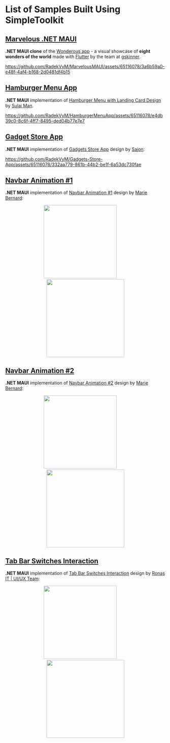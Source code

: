 # List of Samples Built Using SimpleToolkit

## [Marvelous .NET MAUI](https://github.com/RadekVyM/MarvelousMAUI)
**.NET MAUI clone** of the [Wonderous app](https://flutter.gskinner.com/wonderous/) - a visual showcase of **eight wonders of the world** made with [Flutter](https://github.com/flutter/flutter) by the team at [gskinner](https://gskinner.com/).

https://github.com/RadekVyM/MarvelousMAUI/assets/65116078/3a6b59a0-e48f-4af4-b168-2d0481df4b15

## [Hamburger Menu App](https://github.com/RadekVyM/HamburgerMenuApp)

**.NET MAUI** implementation of [Hamburger Menu with Landing Card Design](https://dribbble.com/shots/11101126-Hamburger-Menu-with-Landing-Card-Design) by [Sulai Man](https://dribbble.com/sully_man).

https://github.com/RadekVyM/HamburgerMenuApp/assets/65116078/e4db39c0-8c6f-4ff7-8495-ded04b77e7e7

## [Gadget Store App](https://github.com/RadekVyM/Gadgets-Store-App)

**.NET MAUI** implementation of [Gadgets Store App](https://dribbble.com/shots/6983164-Gadgets-Store-App) design by [Sajon](https://dribbble.com/sajon007):

https://github.com/RadekVyM/Gadgets-Store-App/assets/65116078/332aa779-861b-44b2-be1f-6a53dc730fae

## [Navbar Animation #1](https://github.com/RadekVyM/Navbar-Animation-1)

**.NET MAUI** implementation of [Navbar Animation #1](https://dribbble.com/shots/9852644-Navbar-Animation-1) design by [Marie Bernard](https://dribbble.com/marie_brn):

<p align="center">
    <img src="https://raw.githubusercontent.com/RadekVyM/Navbar-Animation-1/main/Images/navbaranimation%20gif%20720.gif" data-canonical-src="https://github.com/RadekVyM/Navbar-Animation-1" width="230" />
    &nbsp;&nbsp;&nbsp;&nbsp;&nbsp;&nbsp;&nbsp;
    <img src="https://raw.githubusercontent.com/RadekVyM/Navbar-Animation-1/main/Images/iphone_navbaranimation_1.png" data-canonical-src="https://github.com/RadekVyM/Navbar-Animation-1" width="245" />
</p>

## [Navbar Animation #2](https://github.com/RadekVyM/Navbar-Animation-2)

**.NET MAUI** implementation of [Navbar Animation #2](https://dribbble.com/shots/14122275-Navbar-Animation-2) design by [Marie Bernard](https://dribbble.com/marie_brn):

<p align="center">
    <img src="https://raw.githubusercontent.com/RadekVyM/Navbar-Animation-2/main/images/android_navbaranimation_2.gif" data-canonical-src="https://github.com/RadekVyM/Navbar-Animation-2" width="230" />
    &nbsp;&nbsp;&nbsp;&nbsp;&nbsp;&nbsp;&nbsp;
    <img src="https://raw.githubusercontent.com/RadekVyM/Navbar-Animation-2/main/images/iphone_navbaranimation_2.png" data-canonical-src="https://github.com/RadekVyM/Navbar-Animation-2" width="245" />
</p>

## [Tab Bar Switches Interaction](https://github.com/RadekVyM/Tab-Bar-Switches-Interaction)

**.NET MAUI** implementation of [Tab Bar Switches Interaction](https://dribbble.com/shots/14028381-Tab-Bar-Switches-Interaction) design by [Ronas IT | UI/UX Team](https://dribbble.com/ronasit):

<p align="center">
    <img src="https://raw.githubusercontent.com/RadekVyM/Tab-Bar-Switches-Interaction/main/images/android_tabbarswitches.gif" data-canonical-src="./images/android_tabbarswitches.gif" width="230" />
    &nbsp;&nbsp;&nbsp;&nbsp;&nbsp;&nbsp;&nbsp;
    <img src="https://raw.githubusercontent.com/RadekVyM/Tab-Bar-Switches-Interaction/main/images/ios_tabbarswitches.png" data-canonical-src="./images/android_tabbarswitches.gif" width="245" />
</p>
